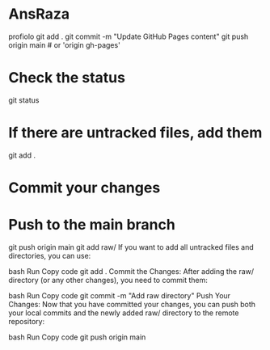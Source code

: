 # AnsRaza
profiolo
git add .
git commit -m "Update GitHub Pages content"
git push origin main  # or 'origin gh-pages'
# Check the status
git status

# If there are untracked files, add them
git add .

# Commit your changes



# Push to the main branch
git push origin main
git add raw/
If you want to add all untracked files and directories, you can use:

bash
Run
Copy code
git add .
Commit the Changes: After adding the raw/ directory (or any other changes), you need to commit them:

bash
Run
Copy code
git commit -m "Add raw directory"
Push Your Changes: Now that you have committed your changes, you can push both your local commits and the newly added raw/ directory to the remote repository:

bash
Run
Copy code
git push origin main